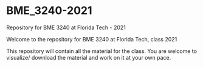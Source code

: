 # BME_3240-2021
Repository for BME 3240 at Florida Tech - 2021

Welcome to the repository for BME 3240 at Florida Tech, class 2021

This repository will contain all the material for the class. You are welcome to visualize/ download the material and work on it at your own pace. 
